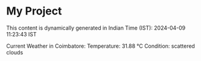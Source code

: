 # My Project

This content is dynamically generated in Indian Time (IST): 2024-04-09 11:23:43 IST


Current Weather in Coimbatore:
Temperature: 31.88 °C
Condition: scattered clouds
